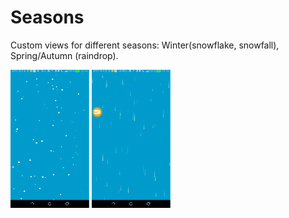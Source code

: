 # Seasons
Сustom views for different seasons: Winter(snowflake, snowfall), Spring/Autumn (raindrop).


<img src="https://github.com/TheVigor/seasons/blob/master/gif/snow.gif" width="25%"/>   <img src="https://github.com/TheVigor/seasons/blob/master/gif/rain.gif" width="25%"/>
